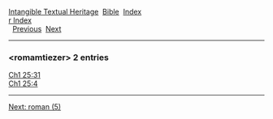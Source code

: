 [Intangible Textual Heritage](../../index)  [Bible](../index) 
[Index](index)   
[r Index](_r_)  
  [Previous](c09611)  [Next](c09613) 

------------------------------------------------------------------------

### &lt;romamtiezer&gt; 2 entries

[Ch1 25:31](../kjv/ch1025.htm#031)  
[Ch1 25:4](../kjv/ch1025.htm#004)  

------------------------------------------------------------------------

[Next: roman (5)](c09613)
